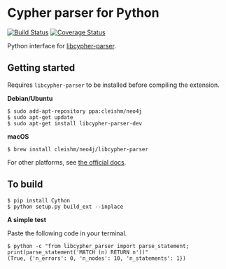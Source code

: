 # Cypher parser for Python

[![Build Status](https://travis-ci.org/inonit/libcypher-parser-python.svg?branch=master)](https://travis-ci.org/inonit/libcypher-parser-python)
[![Coverage Status](https://coveralls.io/repos/github/inonit/libcypher-parser-python/badge.svg?branch=master)](https://coveralls.io/github/inonit/libcypher-parser-python?branch=master)

Python interface for [libcypher-parser](https://cleishm.github.io/libcypher-parser/).

## Getting started

Requires `libcypher-parser` to be installed before compiling the extension.

**Debian/Ubuntu**

```
$ sudo add-apt-repository ppa:cleishm/neo4j
$ sudo apt-get update
$ sudo apt-get install libcypher-parser-dev
```

**macOS**

```
$ brew install cleishm/neo4j/libcypher-parser
```

For other platforms, see [the official docs](http://cleishm.github.io/libcypher-parser/#building).

## To build

```
$ pip install Cython
$ python setup.py build_ext --inplace
```

**A simple test**

Paste the following code in your terminal.

```
$ python -c "from libcypher_parser import parse_statement; print(parse_statement('MATCH (n) RETURN n'))"
(True, {'n_errors': 0, 'n_nodes': 10, 'n_statements': 1})
```

